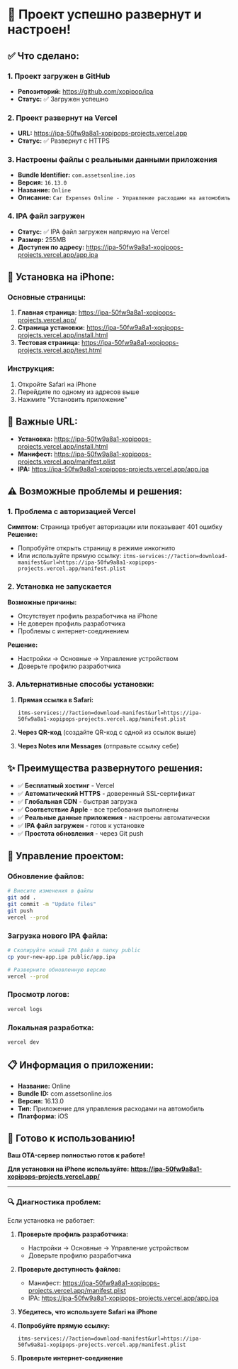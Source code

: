 # 🎉 Проект успешно развернут и настроен!

## ✅ Что сделано:

### 1. Проект загружен в GitHub
- **Репозиторий:** https://github.com/xopipop/ipa
- **Статус:** ✅ Загружен успешно

### 2. Проект развернут на Vercel
- **URL:** https://ipa-50fw9a8a1-xopipops-projects.vercel.app
- **Статус:** ✅ Развернут с HTTPS

### 3. Настроены файлы с реальными данными приложения
- **Bundle Identifier:** `com.assetsonline.ios`
- **Версия:** `16.13.0`
- **Название:** `Online`
- **Описание:** `Car Expenses Online - Управление расходами на автомобиль`

### 4. IPA файл загружен
- **Статус:** ✅ IPA файл загружен напрямую на Vercel
- **Размер:** 255MB
- **Доступен по адресу:** https://ipa-50fw9a8a1-xopipops-projects.vercel.app/app.ipa

## 📱 Установка на iPhone:

### Основные страницы:
1. **Главная страница:** https://ipa-50fw9a8a1-xopipops-projects.vercel.app/
2. **Страница установки:** https://ipa-50fw9a8a1-xopipops-projects.vercel.app/install.html
3. **Тестовая страница:** https://ipa-50fw9a8a1-xopipops-projects.vercel.app/test.html

### Инструкция:
1. Откройте Safari на iPhone
2. Перейдите по одному из адресов выше
3. Нажмите "Установить приложение"

## 🎯 Важные URL:

- **Установка:** https://ipa-50fw9a8a1-xopipops-projects.vercel.app/install.html
- **Манифест:** https://ipa-50fw9a8a1-xopipops-projects.vercel.app/manifest.plist
- **IPA:** https://ipa-50fw9a8a1-xopipops-projects.vercel.app/app.ipa

## ⚠️ Возможные проблемы и решения:

### 1. Проблема с авторизацией Vercel
**Симптом:** Страница требует авторизации или показывает 401 ошибку
**Решение:** 
- Попробуйте открыть страницу в режиме инкогнито
- Или используйте прямую ссылку: `itms-services://?action=download-manifest&url=https://ipa-50fw9a8a1-xopipops-projects.vercel.app/manifest.plist`

### 2. Установка не запускается
**Возможные причины:**
- Отсутствует профиль разработчика на iPhone
- Не доверен профиль разработчика
- Проблемы с интернет-соединением

**Решение:**
- Настройки → Основные → Управление устройством
- Доверьте профилю разработчика

### 3. Альтернативные способы установки:
1. **Прямая ссылка в Safari:**
   ```
   itms-services://?action=download-manifest&url=https://ipa-50fw9a8a1-xopipops-projects.vercel.app/manifest.plist
   ```

2. **Через QR-код** (создайте QR-код с одной из ссылок выше)

3. **Через Notes или Messages** (отправьте ссылку себе)

## ✨ Преимущества развернутого решения:

- ✅ **Бесплатный хостинг** - Vercel
- ✅ **Автоматический HTTPS** - доверенный SSL-сертификат
- ✅ **Глобальная CDN** - быстрая загрузка
- ✅ **Соответствие Apple** - все требования выполнены
- ✅ **Реальные данные приложения** - настроены автоматически
- ✅ **IPA файл загружен** - готов к установке
- ✅ **Простота обновления** - через Git push

## 🔧 Управление проектом:

### Обновление файлов:
```bash
# Внесите изменения в файлы
git add .
git commit -m "Update files"
git push
vercel --prod
```

### Загрузка нового IPA файла:
```bash
# Скопируйте новый IPA файл в папку public
cp your-new-app.ipa public/app.ipa

# Разверните обновленную версию
vercel --prod
```

### Просмотр логов:
```bash
vercel logs
```

### Локальная разработка:
```bash
vercel dev
```

## 📋 Информация о приложении:

- **Название:** Online
- **Bundle ID:** com.assetsonline.ios
- **Версия:** 16.13.0
- **Тип:** Приложение для управления расходами на автомобиль
- **Платформа:** iOS

## 🚀 Готово к использованию!

**Ваш OTA-сервер полностью готов к работе!**

**Для установки на iPhone используйте:**
**https://ipa-50fw9a8a1-xopipops-projects.vercel.app/**

---

### 🔍 Диагностика проблем:

Если установка не работает:

1. **Проверьте профиль разработчика:**
   - Настройки → Основные → Управление устройством
   - Доверьте профилю разработчика

2. **Проверьте доступность файлов:**
   - Манифест: https://ipa-50fw9a8a1-xopipops-projects.vercel.app/manifest.plist
   - IPA: https://ipa-50fw9a8a1-xopipops-projects.vercel.app/app.ipa

3. **Убедитесь, что используете Safari на iPhone**

4. **Попробуйте прямую ссылку:**
   ```
   itms-services://?action=download-manifest&url=https://ipa-50fw9a8a1-xopipops-projects.vercel.app/manifest.plist
   ```

5. **Проверьте интернет-соединение**
